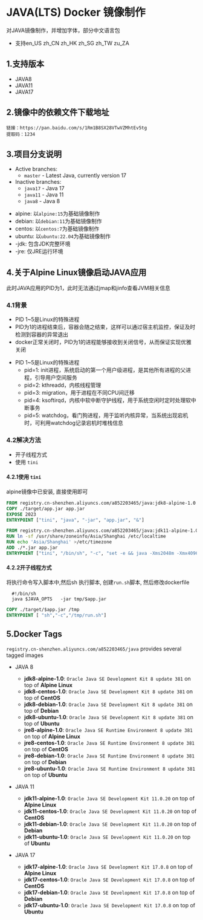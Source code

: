 # JAVA(LTS) Docker 镜像制作
对JAVA镜像制作，并增加字体，部分中文语言包
 - 支持en_US zh_CN zh_HK zh_SG zh_TW zu_ZA

## 1.支持版本
 - JAVA8
 - JAVA11
 - JAVA17

## 2.镜像中的依赖文件下载地址
```text
链接：https://pan.baidu.com/s/1Rm1B8SX28VTwVZMhtEv5tg 
提取码：1234
```

## 3.项目分支说明

* Active branches:
    * `master` - Latest Java, currently version 17
* Inactive branches:
    * `java17` - Java 17
    * `java11` - Java 11
    * `java8` - Java 8

- alpine: 以`alpine:15`为基础镜像制作
- debian: 以`debian:11`为基础镜像制作
- centos: 以`centos:7`为基础镜像制作
- ubuntu: 以`ubuntu:22.04`为基础镜像制作
- -jdk: 包含JDK完整环境
- -jre: 仅JRE运行环境

## 4.关于Alpine Linux镜像启动JAVA应用
此时JAVA应用的PID为1，此时无法通过jmap和jinfo查看JVM相关信息
### 4.1背景
- PID 1~5是Linux的特殊进程
- PID为1的进程结束后，容器会随之结束，这样可以通过宿主机监控，保证及时检测到容器的异常退出
- docker正常关闭时，PID为1的进程能够接收到关闭信号，从而保证实现优雅关闭

* PID 1~5是Linux的特殊进程
  * pid=1: init进程，系统启动的第一个用户级进程，是其他所有进程的父进程，引导用户空间服务
  * pid=2: kthreadd，内核线程管理
  * pid=3: migration，用于进程在不同CPU间迁移
  * pid=4: ksoftirqd，内核中软中断守护线程，用于系统空闲时定时处理软中断事务
  * pid=5: watchdog，看门狗进程，用于监听内核异常，当系统出现宕机时，可利用watchdog记录宕机时堆栈信息

### 4.2解决方法
- 开子线程方式
- 使用 `tini`

#### 4.2.1使用 `tini`
alpine镜像中已安装, 直接使用即可
```dockerfile
FROM registry.cn-shenzhen.aliyuncs.com/a852203465/java:jdk8-alpine-1.0
COPY ./target/app.jar app.jar
EXPOSE 2023
ENTRYPOINT ["tini", "java", "-jar", "app.jar", "&"]
```

```dockerfile
FROM registry.cn-shenzhen.aliyuncs.com/a852203465/java:jdk11-alpine-1.0
RUN ln -sf /usr/share/zoneinfo/Asia/Shanghai /etc/localtime
RUN echo 'Asia/Shanghai' >/etc/timezone
ADD ./*.jar app.jar
ENTRYPOINT ["tini", "/bin/sh", "-c", "set -e && java -Xms2048m -Xmx4096m -Djava.security.egd=file:/dev/./urandom -Dfile.encoding=utf-8 -jar /app.jar"]
```

#### 4.2.2开子线程方式

将执行命令写入脚本中,然后sh 执行脚本, 创建`run.sh`脚本, 然后修改dockerfile
```shell
  #!/bin/sh
  java $JAVA_OPTS   -jar tmp/$app.jar
```

```dockerfile
COPY ./target/$app.jar /tmp
ENTRYPOINT [ "sh","-c","/tmp/run.sh"]
```

## 5.Docker Tags

`registry.cn-shenzhen.aliyuncs.com/a852203465/java` provides several tagged images

* JAVA 8
  * **jdk8-alpine-1.0**: `Oracle Java SE Development Kit 8 update 381` on top of **Alpine Linux**
  * **jdk8-centos-1.0**: `Oracle Java SE Development Kit 8 update 381` on top of **CentOS**
  * **jdk8-debian-1.0**: `Oracle Java SE Development Kit 8 update 381` on top of **Debian**
  * **jdk8-ubuntu-1.0**: `Oracle Java SE Development Kit 8 update 381` on top of **Ubuntu**
  * **jre8-alpine-1.0**: `Oracle Java SE Runtime Environment 8 update 381` on top of **Alpine Linux**
  * **jre8-centos-1.0**: `Oracle Java SE Runtime Environment 8 update 381` on top of **CentOS**
  * **jre8-debian-1.0**: `Oracle Java SE Runtime Environment 8 update 381` on top of **Debian**
  * **jre8-ubuntu-1.0**: `Oracle Java SE Runtime Environment 8 update 381` on top of **Ubuntu**

* JAVA 11
  * **jdk11-alpine-1.0**: `Oracle Java SE Development Kit 11.0.20` on top of **Alpine Linux**
  * **jdk11-centos-1.0**: `Oracle Java SE Development Kit 11.0.20` on top of **CentOS**
  * **jdk11-debian-1.0**: `Oracle Java SE Development Kit 11.0.20` on top of **Debian**
  * **jdk11-ubuntu-1.0**: `Oracle Java SE Development Kit 11.0.20` on top of **Ubuntu**

* JAVA 17
  * **jdk17-alpine-1.0**: `Oracle Java SE Development Kit 17.0.8` on top of **Alpine Linux**
  * **jdk17-centos-1.0**: `Oracle Java SE Development Kit 17.0.8` on top of **CentOS**
  * **jdk17-debian-1.0**: `Oracle Java SE Development Kit 17.0.8` on top of **Debian**
  * **jdk17-ubuntu-1.0**: `Oracle Java SE Development Kit 17.0.8` on top of **Ubuntu**













































































